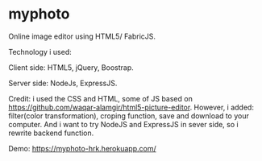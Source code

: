 # myphoto


Online image editor using HTML5/ FabricJS.

Technology i used:

Client side: HTML5, jQuery, Boostrap.

Server side: NodeJs, ExpressJS.


Credit: i used the CSS and HTML, some of JS based on https://github.com/waqar-alamgir/html5-picture-editor.
However, i added: filter(color transformation), croping function, save and download to your computer.
And i want to try NodeJS and ExpressJS in sever side, so i rewrite backend function.

Demo:  https://myphoto-hrk.herokuapp.com/


